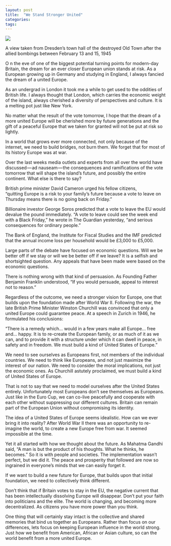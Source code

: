 ```yaml
---
layout: post
title:  "We Stand Stronger United"
categories: 
tags: 
---
```


![](https://cdn-images-1.medium.com/max/1600/1*Wai2BI_FBivmkE2_6vtpYw.jpeg)

A view taken from Dresden’s town hall of the destroyed Old Town after the allied bombings between February 13 and 15, 1945

O n the eve of one of the biggest potential turning points for modern-day Britain, the dream for an ever closer European union stands at risk. As a European growing up in Germany and studying in England, I always fancied the dream of a united Europe.

As an undergrad in London it took me a while to get used to the oddities of British life. I always thought that London, which carries the economic weight of the island, always cherished a diversity of perspectives and culture. It is a melting pot just like New York.

No matter what the result of the vote tomorrow, I hope that the dream of a more united Europe will be cherished more by future generations and the gift of a peaceful Europe that we taken for granted will not be put at risk so lightly.

In a world that grows ever more connected, not only because of the internet, we need to build bridges, not burn them. We forget that for most of its history Europe was at war.

Over the last weeks media outlets and experts from all over the world have discussed — ad nauseam — the consequences and ramifications of the vote tomorrow that will shape the island’s future, and possibly the entire continent. What else is there to say?

British prime minister David Cameron urged his fellow citizens,   
“quitting Europe is a risk to your family’s future because a vote to leave on Thursday means there is no going back on Friday.”

Billionaire investor George Soros predicted that a vote to leave the EU would devalue the pound immediately. “A vote to leave could see the week end with a Black Friday,” he wrote in The Guardian yesterday, “and serious consequences for ordinary people.”

The Bank of England, the Institute for Fiscal Studies and the IMF predicted that the annual income loss per household would be £3,000 to £5,000.

Large parts of the debate have focused on economic questions. Will we be better off if we stay or will we be better off if we leave? It is a selfish and shortsighted question. Any appeals that have been made were based on the economic questions.

There is nothing wrong with that kind of persuasion. As Founding Father Benjamin Franklin understood, “If you would persuade, appeal to interest not to reason.”

Regardless of the outcome, we need a stronger vision for Europe, one that builds upon the foundation made after World War II. Following the war, the late British Prime Minister Winston Churchill was convinced that only a united Europe could guarantee peace. At a speech in Zurich in 1946, he formulated his conclusions:

“There is a remedy which… would in a few years make all Europe… free and… happy. It is to re-create the European family, or as much of it as we can, and to provide it with a structure under which it can dwell in peace, in safety and in freedom. We must build a kind of United States of Europe.”

We need to see ourselves as Europeans first, not members of the individual countries. We need to think like Europeans, and not just maximize the interest of our nation. We need to consider the moral implications, not just the economic ones. As Churchill astutely proclaimed, we must build a kind of United States of Europe.

That is not to say that we need to model ourselves after the United States entirely. Unfortunately most Europeans don’t see themselves as Europeans. Just like in the Euro Cup, we can co-live peacefully and cooperate with each other without suppressing our different cultures. Britain can remain part of the European Union without compromising its identity.

The idea of a United States of Europe seems idealistic. How can we ever bring it into reality? After World War II there was an opportunity to re-imagine the world, to create a new Europe free from war. It seemed impossible at the time.

Yet it all started with how we thought about the future. As Mahatma Gandhi said, “A man is but the product of his thoughts. What he thinks, he becomes.” So it is with people and societies. The implementation wasn’t perfect, but we did it. The peace and prosperity that followed are now so ingrained in everyone’s minds that we can easily forget it.

If we want to build a new future for Europe, that builds upon that initial foundation, we need to collectively think different.

Don’t think that if Britain votes to stay in the EU, the negative current that has been intellectually dissolving Europe will disappear. Don’t put your faith into politicians and the elite. The world is changing, and becoming more decentralized. As citizens you have more power than you think.

One thing that will certainly stay intact is the collective and shared memories that bind us together as Europeans. Rather than focus on our differences, lets focus on keeping European influence in the world strong. Just how we benefit from American, African or Asian culture, so can the world benefit from a more united Europe.
